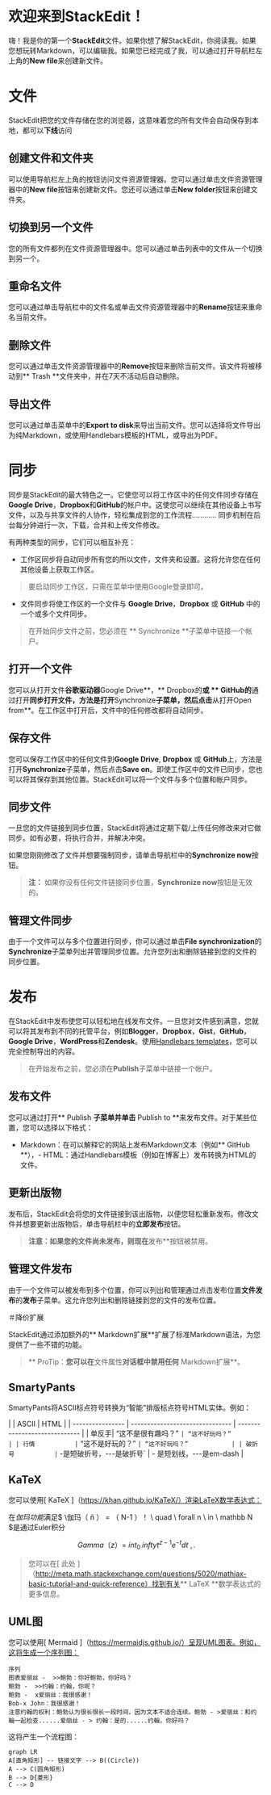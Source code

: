 # 欢迎来到StackEdit！

嗨！我是你的第一个**StackEdit**文件。如果你想了解StackEdit，你阅读我。如果您想玩转Markdown，可以编辑我。如果您已经完成了我，可以通过打开导航栏左上角的**New file**来创建新文件。


# 文件

StackEdit把您的文件存储在您的浏览器，这意味着您的所有文件会自动保存到本地，都可以**下线**访问

## 创建文件和文件夹

可以使用导航栏左上角的按钮访问文件资源管理器。您可以通过单击文件资源管理器中的**New file**按钮来创建新文件。您还可以通过单击**New folder**按钮来创建文件夹。

## 切换到另一个文件

您的所有文件都列在文件资源管理器中。您可以通过单击列表中的文件从一个切换到另一个。

## 重命名文件

您可以通过单击导航栏中的文件名或单击文件资源管理器中的**Rename**按钮来重命名当前文件。

## 删除文件

您可以通过单击文件资源管理器中的**Remove**按钮来删除当前文件。该文件将被移动到** Trash **文件夹中，并在7天不活动后自动删除。

## 导出文件

您可以通过单击菜单中的**Export to disk**来导出当前文件。您可以选择将文件导出为纯Markdown，或使用Handlebars模板的HTML，或导出为PDF。


# 同步

同步是StackEdit的最大特色之一。它使您可以将工作区中的任何文件同步存储在**Google Drive**，**Dropbox**和**GitHub**的帐户中。这使您可以继续在其他设备上书写文件，以及与共享文件的人协作，轻松集成到您的工作流程......…… 同步机制在后台每分钟进行一次，下载，合并和上传文件修改。

有两种类型的同步，它们可以相互补充：

- 工作区同步将自动同步所有您的所以文件，文件夹和设置。这将允许您在任何其他设备上获取工作区。	
> 要启动同步工作区，只需在菜单中使用Google登录即可。
- 文件同步将使工作区的一个文件与 **Google Drive**，**Dropbox** 或 **GitHub** 中的一个或多个文件同步。	
> 在开始同步文件之前，您必须在 ** Synchronize **子菜单中链接一个帐户。





## 打开一个文件

您可以从打开文件**谷歌驱动器**Google Drive**，** Dropbox的**或 ** GitHub的**通过打开**同步打开文件，方法是打开**Synchronize**子菜单，然后点击**从打开Open from**。在工作区中打开后，文件中的任何修改都将自动同步。

## 保存文件

您可以保存工作区中的任何文件到**Google Drive**, **Dropbox** 或 **GitHub**上，方法是打开**Synchronize**子菜单，然后点击**Save on**。即使工作区中的文件已同步，您也可以将其保存到其他位置。StackEdit可以将一个文件与多个位置和帐户同步。

## 同步文件

一旦您的文件链接到同步位置，StackEdit将通过定期下载/上传任何修改来对它做同步。如有必要，将执行合并，并解决冲突。

如果您刚刚修改了文件并想要强制同步，请单击导航栏中的**Synchronize now**按钮。

> **注：** 如果你没有任何文件链接同步位置，**Synchronize now**按钮是无效的。 

## 管理文件同步

由于一个文件可以与多个位置进行同步，你可以通过单击**File synchronization**的**Synchronize**子菜单列出并管理同步位置。允许您列出和删除链接到您的文件的同步位置。


# 发布

在StackEdit中发布使您可以轻松地在线发布文件。一旦您对文件感到满意，您就可以将其发布到不同的托管平台，例如**Blogger**，**Dropbox**，**Gist**，**GitHub**，**Google Drive**，**WordPress**和**Zendesk**。使用[Handlebars templates](http://handlebarsjs.com/)，您可以完全控制导出的内容。

> 在开始发布之前，您必须在**Publish**子菜单中链接一个帐户。

## 发布文件

您可以通过打开** Publish **子菜单并单击** Publish to **来发布文件。对于某些位置，您可以选择以下格式：

- Markdown：在可以解释它的网站上发布Markdown文本（例如** GitHub **），- HTML：通过Handlebars模板（例如在博客上）发布转换为HTML的文件。


## 更新出版物

发布后，StackEdit会将您的文件链接到该出版物，以便您轻松重新发布。修改文件并想要更新出版物后，单击导航栏中的**立即发布**按钮。

> **注意：**如果您的文件尚未发布，则**现在**发布**按钮被禁用。 

## 管理文件发布

由于一个文件可以被发布到多个位置，你可以列出和管理通过点击发布位置**文件发布**的**发布**子菜单。这允许您列出和删除链接到您的文件的发布位置。


＃降价扩展

StackEdit通过添加额外的** Markdown扩展**扩展了标准Markdown语法，为您提供了一些不错的功能。

> ** ProTip：**您可以在**文件属性**对话框中禁用任何** Markdown扩展**。 


## SmartyPants

SmartyPants将ASCII标点符号转换为“智能”排版标点符号HTML实体。例如：

| | ASCII                           | HTML                          | | ---------------- | ------------------------------- | ----------------------------- | | 单反手| “这不是很有趣吗？” ` | “这不好玩吗？”            | | 行情           | ` “这不是好玩的？” ` | “这不好玩吗？”            | | 破折号           | ` -是短破折号，---是破折号` | - 是短划线，---是em-dash |                

            
            



## KaTeX

您可以使用[ KaTeX ]（https://khan.github.io/KaTeX/）渲染LaTeX数学表达式：

在*伽玛功能*满足$ \伽玛（ ñ ） = （ N-1 ）！ \ quad \ forall n \ in \ mathbb N $是通过Euler积分

$$               \ Gamma（z）= \ int _0 ^ \ infty t ^ { z-1 } e ^ { -t } dt \ ,. $$



> 您可以在[ 此处 ]（http://meta.math.stackexchange.com/questions/5020/mathjax-basic-tutorial-and-quick-reference）找到有关** LaTeX **数学表达式的更多信息。


## UML图

您可以使用[ Mermaid ]（https://mermaidjs.github.io/）呈现UML图表。例如，这将生成一个序列图：

```美人鱼
序列
图表爱丽丝 -  >>鲍勃：你好鲍勃，你好吗？
鲍勃 -  >>约翰：约翰，你呢？
鲍勃 -  x爱丽丝：我很感谢！
Bob-x John：我很感谢！
注意约翰的权利：鲍勃认为很长很长一段时间，因为文本不适合连续。鲍勃 - >爱丽丝：和约翰一起检查......爱丽丝 - > 约翰：是的......约翰，你好吗？
```





这将产生一个流程图：

```mermaid
graph LR
A[直角矩形] -- 链接文字 --> B((Circle))
A --> C(圆角矩形)
B --> D{菱形}
C --> D
```

<!--stackedit_data:
eyJwcm9wZXJ0aWVzIjoiYXV0aG9yOiBSaXN1biBKaWFuZ1xuZG
F0ZTogJzIwMTgtMDgtMTUnXG4iLCJoaXN0b3J5IjpbLTMxMjg4
MTY1NywxNTI5MzIzNTYxLDExMTY0MDM0MjVdfQ==
-->